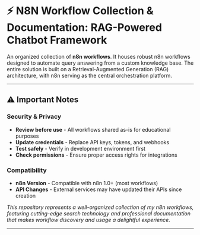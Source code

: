 # ⚡ N8N Workflow Collection & Documentation: RAG-Powered Chatbot Framework

An organized collection of **n8n workflows**. It houses robust n8n workflows designed to automate query answering from a custom knowledge base. The entire solution is built on a Retrieval-Augmented Generation (RAG) architecture, with n8n serving as the central orchestration platform.

---

## ⚠️ Important Notes

### Security & Privacy
- **Review before use** - All workflows shared as-is for educational purposes
- **Update credentials** - Replace API keys, tokens, and webhooks
- **Test safely** - Verify in development environment first
- **Check permissions** - Ensure proper access rights for integrations

### Compatibility
- **n8n Version** - Compatible with n8n 1.0+ (most workflows)
- **API Changes** - External services may have updated their APIs since creation

*This repository represents a well-organized collection of my n8n workflows, featuring cutting-edge search technology and professional documentation that makes workflow discovery and usage a delightful experience.*

---